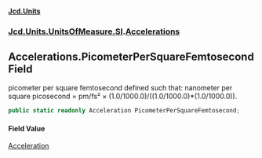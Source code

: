 #### [Jcd.Units](index.md 'index')
### [Jcd.Units.UnitsOfMeasure.SI](Jcd.Units.UnitsOfMeasure.SI.md 'Jcd.Units.UnitsOfMeasure.SI').[Accelerations](Accelerations.md 'Jcd.Units.UnitsOfMeasure.SI.Accelerations')

## Accelerations.PicometerPerSquareFemtosecond Field

picometer per square femtosecond defined such that: nanometer per square picosecond = pm/fs² × (1.0/1000.0)/((1.0/1000.0)*(1.0/1000.0)).

```csharp
public static readonly Acceleration PicometerPerSquareFemtosecond;
```

#### Field Value
[Acceleration](Acceleration.md 'Jcd.Units.UnitTypes.Acceleration')